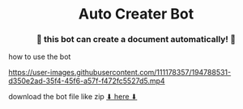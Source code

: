 <h1 align="center"> Auto Creater Bot </h1>

<h3 align="center">📃 this bot can create a document automatically! 📃</h3>

how to use the bot

https://user-images.githubusercontent.com/111178357/194788531-d350e2ad-35f4-45f6-a57f-f472fc5527d5.mp4


download the bot file like zip [⬇ here ⬇](https://github.com/IqrorjonCoder/auto-creater-bot/files/9742970/the-bot.zip)
